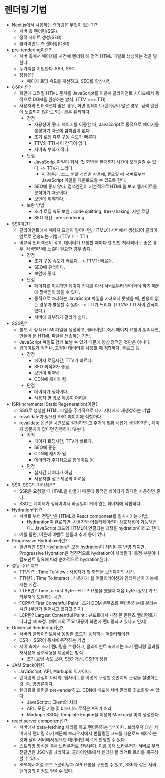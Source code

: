 # 렌더링 기법

- Next.js에서 사용하는 렌더링은 무엇이 있는가?
  - 서버 측 렌더링(SSR)
  - 정적 사이트 생성(SSG)
  - 클라이언트 측 렌더링(CSR)
- pre-rendering이란?
  - 서버 측에서 페이지를 사전에 렌더링 해 정적 HTML 파일로 생성하는 것을 말한다.
  - 두가지를 지원한다. SSR, SSG.
  - 장점은?
    - 페이지 로딩 속도를 개선하고, SEO를 향상시킴.
- CSR이란?
  - 화면에 그려질 HTML 문서를 JavaScript를 이용해 클라이언트 사이드에서 동적으로 DOM을 완성하는 방식. (TTV === TTI)
  - 사용자와 인터렉션이 많은 경우, 화면 업데이트/렌더링이 많은 경우, 검색 엔진에 노출되지 않아도 되는 경우 유리하다.
    - 장점
      - 사용성이 좋다. 페이지를 이동할 때, JavaScript로 동적으로 페이지를 생성하기 때문에 깜빡임이 없다.
      - 초기 로딩 이후 구동 속도가 빠른다.
      - TTV와 TTI 사이 간극이 없다.
      - 서버측 부하가 적다.
    - 단점
      - JavaScript 파일이 커서, 첫 화면을 볼때까지 시간이 오래걸릴 수 있다. -> TTV가 느리다.
        - 이 경우는, 코드 분할 기법을 사용해, 필요할 때 서버로부터 JavaScript 파일을 다운로드할 수 있도록 한다.
      - SEO에 좋지 않다. 검색엔진이 기본적으로 HTML을 보고 웹사이트를 분석하기 때문이다.
      - 보안에 취약하다.
    - 보완 방법
      - 초기 로딩 속도 보완 : code splitting, tree-shaking, 지연 로딩
      - SEO 개선 : pre-rendering
- SSR이란?
  - 클라이언트에서 페이지 요청이 일어나면, HTML이 서버에서 생성되어 클라이언트로 전송되는 기법. (TTV !== TTI)
  - 비교적 인터렉션이 적고, 데이터가 요청할 때마다 한 번만 처리되어도 좋은 경우, 검색엔진에 노출이 필요한 경우 좋다.
    - 장점
      - 초기 구동 속도가 빠르다. -> TTV가 빠르다.
      - SEO에 유리하다.
      - 보안에 좋다.
    - 단점
      - 페이지를 이동하면 페이지 전체를 다시 서버로부터 받아와야 하기 때문에 깜빡임이 있을 수 있다.
      - 동적으로 처리하는 JavaScript 파일을 가져오지 못했을 때, 반응이 없는 경우가 발생할 수 있다. -> TTI가 느리다. (TTV와 TTI 사이 간극이 있다.)
      - 서버에 과부하가 걸리기 쉽다.
- SSG란?
  - 빌드 시 정적 HTML파일을 생성하고, 클라이언트에서 페이지 요청이 일어나면, 만들어 둔 HTML 파일을 전송하는 기법.
  - JavaScript 파일도 함께 보낼 수 있기 때문에 항상 정적인 것만은 아니다.
  - 업데이트가 적거나, 고정된 데이터를 사용할 때 적합하다. 블로그 등.
    - 장점
      - 페이지 로딩시간, TTV가 빠르다.
      - SEO 최적화가 좋음.
      - 보안이 뛰어남
      - CDN에 캐시가 됨
    - 단점
      - 데이터가 정적이다.
      - 사용자 별 정보 제공이 어려움
- ISR(Incremental Static Regeneration)이란?
  - SSG로 생성한 HTML 파일을 주기적으로 다시 서버에서 재생성하는 기법.
  - revalidate가 필요한 SSG 페이지에 적합하다.
  - revalidate 옵션을 시간으로 설정하면 그 주기에 맞춰 새롭게 생성하지만, 페이지 방문자가 없다면 진행하지 않는다.
    - 장점
      - 페이지 로딩시간, TTV가 빠르다.
      - SEO에 좋음
      - CDN에 캐시가 됨
      - 데이터가 주기적으로 업데이트 됨
    - 단점
      - 실시간 데이터가 아님
      - 사용자별 정보 제공의 어려움
- SSR, SSG의 차이점은?
  - SSR은 요청할 때 HTML을 만들기 때문에 동적인 데이터가 많다면 사용하면 좋다.
  - SSG는 데이터가 정적이여서 바뀔일이 거의 없는 페이지에 적합하다.
- Hydration이란?
  - 서버로 부터 전달받은 HTML과 React component를 일치시키는 기법.
    - Hydrantion이 완료되면, 사용자와 어플리케이션이 상호작용이 가능해진다.. JavaScript 코드와 HTML이 연결되는 과정을 hydration이라고 한다.
  - 예를 들면, 버튼에 이벤트 핸들러 추가 등이 있다.
- Progressive Hydration이란?
  - 일반적인 SSR Hydration은 모든 hydration이 처리된 후 반영 되지만, Progressive Hydration은 점진적으로 hydration이 처리된다. 특정 부분이나 컴포넌트 필요에 따라 순차적으로 hydration된다.
- 성능 주요 지표
  - TTV란? : Time To View : 사용자가 첫 화면을 보기까지의 시간.
  - TTI란? : Time To Interact : 사용자가 웹 어플리케이션과 인터렉션이 가능해지는 시간.
  - TTFB란? Time to First Byte : HTTP 요청을 했을때 처음 byte (정보) 가 브라우저에 도달하는 시간.
  - FCP란? First Contentful Paint : 초기 DOM 콘텐츠를 렌더링하는데 걸리는 시간.(무언가 일어나고 있다고 인지)
  - LCP란? Largest Contentful Paint : 뷰포트에서 가장 큰 콘텐츠 엘리먼트가 나타날 때 측정. (페이지의 주요 내용이 화면에 렌더링되고 있다고 인지)
- Universal Rendering이란?
  - 서버와 클라이언트에서 동일한 코드가 동작하는 어플리케이션.
  - CSR + SSR이 동시에 동작하는 기법
  - 서버 측에서 초기 렌더링을 수행하고, 클라이언트 측에서는 초기 렌더링 결과를 재사용해 상호작용을 제공하는 방식.
    - 초기 로딩 속도 보완, SEO 개선, CSR의 장점.
- JAM Stack이란?
  - JavaScript, API, Markup의 약자이다.
  - 렌더링의 관점이 아니라, 웹사이트를 어떻게 구성할 것인지의 관점을 설명하는 것. 즉, 방법론이다.
  - 렌더링할 화면을 pre-render하고, CDN에 배포해 서버 관리를 최소화할 수 있다.
    - JavaScript : Client의 처리
    - API : 모든 기능 및 비즈니스 로직은 API가 처리
    - Markup : SSG나 Template Engine을 이용해 Markup을 미리 생성한다.
- react server component란?
  - 서버에서 data-fetching 처리를 하고 렌더링하는 방식이다. 브라우저 대신 서버에서 렌더링 하기 때문에 브라우저에서 번들링된 코드를 다운로드 해야하는 것과 달리 서버에서 필요한 데이터만 빠르게 반영할 수 있다.
  - 스트리밍 방식을 통해 브라우저로 전달된다. 이를 통해 브라우저가 서버로 부터 전달받은 JSON을 처리하고, 클라이언트에서 렌더링 될 리액트 트리를 재구성할 수 있다.
  - SPA에서처럼 코드 스플리팅과 API 요청을 구현할 수 있고, SSR과 같은 서버 렌더링의 이점도 얻을 수 있다.